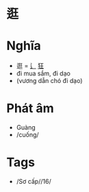 # 逛

# Nghĩa
* 逛 = [辶](辶.md) [狂](狂.md)
* đi mua sắm, đi dạo
* (vương dẫn chó đi dạo)

# Phát âm
* Guàng
*  /cuống/

# Tags
* /Sơ cấp//16/

